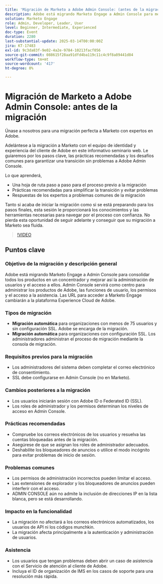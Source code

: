 ```yaml
---
title: 'Migración de Marketo a Adobe Admin Console: (antes de la migración)'
description: Adobe está migrando Marketo Engage a Admin Console para mejorar la administración de usuarios. Obtenga información acerca de los tipos de migración automática y automática, los requisitos previos, los cambios posteriores a la migración, las prácticas recomendadas, los problemas comunes y la asistencia. Acceda a la grabación de la sesión en el sitio web de Experience League de Adobe.
solution: Marketo Engage
role: Admin, Developer, Leader, User
level: Beginner, Intermediate, Experienced
doc-type: Event
duration: 2280
last-substantial-update: 2025-03-14T00:00:00Z
jira: KT-17483
exl-id: 9c3da83f-9e02-4a2e-9784-10213facf056
source-git-commit: 088615f28aa91dfd4ba119c11c4c9f8a89441d84
workflow-type: tm+mt
source-wordcount: '417'
ht-degree: 0%

---
```


# Migración de Marketo a Adobe Admin Console: antes de la migración

Únase a nosotros para una migración perfecta a Marketo con expertos en Adobe.

Adelántese a la migración a Marketo con el equipo de identidad y experiencia del cliente de Adobe en este informativo seminario web. Le guiaremos por los pasos clave, las prácticas recomendadas y los desafíos comunes para garantizar una transición sin problemas a Adobe Admin Console.

Lo que aprenderá,

* Una hoja de ruta paso a paso para el proceso previo a la migración
* Prácticas recomendadas para simplificar la transición y evitar problemas
* Respuestas de los expertos a problemas comunes de la migración

Tanto si acaba de iniciar la migración como si se está preparando para los pasos finales, esta sesión le proporcionará los conocimientos y las herramientas necesarias para navegar por el proceso con confianza. No pierda esta oportunidad de seguir adelante y conseguir que su migración a Marketo sea fluida.

>[!VIDEO](https://video.tv.adobe.com/v/3449712/?learn=on&enablevpops)

## Puntos clave

### Objetivo de la migración y descripción general

Adobe está migrando Marketo Engage a Admin Console para consolidar todos los productos en un concentrador y mejorar así la administración de usuarios y el acceso a ellos.  Admin Console servirá como centro para administrar los productos de Adobe, las funciones de usuario, los permisos y el acceso a la asistencia. Las URL para acceder a Marketo Engage cambiarán a la plataforma Experience Cloud de Adobe.

### Tipos de migración

* **Migración automática** para organizaciones con menos de 75 usuarios y sin configuración SSL. Adobe se encarga de la migración.
* **Migración automática** para organizaciones con configuración SSL. Los administradores administran el proceso de migración mediante la consola de migración.

### Requisitos previos para la migración

* Los administradores del sistema deben completar el correo electrónico de consentimiento.
* SSL debe configurarse en Admin Console (no en Marketo).

### Cambios posteriores a la migración

* Los usuarios iniciarán sesión con Adobe ID o Federated ID (SSL).
* Los roles de administrador y los permisos determinan los niveles de acceso en Admin Console.

### Prácticas recomendadas

* Compruebe los correos electrónicos de los usuarios y resuelva las cuentas bloqueadas antes de la migración.
* Asegúrese de que se asignan los roles de administrador adecuados.
* Deshabilite los bloqueadores de anuncios o utilice el modo incógnito para evitar problemas de inicio de sesión.

### Problemas comunes

* Los permisos de administración incorrectos pueden limitar el acceso.
* Las extensiones de explorador y los bloqueadores de anuncios pueden interferir con el acceso.
* ADMIN CONSOLE aún no admite la inclusión de direcciones IP en la lista blanca, pero se está desarrollando.

### Impacto en la funcionalidad

* La migración no afectará a los correos electrónicos automatizados, los usuarios de API ni los códigos munchkin.
* La migración afecta principalmente a la autenticación y administración de usuarios.

### Asistencia

* Los usuarios que tengan problemas deben abrir un caso de asistencia con el Servicio de atención al cliente de Adobe.
* Incluya el ID de organización de IMS en los casos de soporte para una resolución más rápida.
